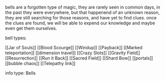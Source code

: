 bells are a forgotten type of magic, they are rarely seen in common days, in the past they were everywhere, but that happenend of an unknown reason, they are still searching for those reasons, and have yet to find clues. once the clues are found, we will be able to  expend our knowledge and maybe even get them ourselves.




bell types:

[[Jar of Souls]]
[[Blood Scourge]]
[[Windup]]
[[Payback]]
[[Marked teleportation]]
[[dimension travel]]
[[Crazy Slots]]
[[Gravity Field]]
[[Resurrection]]
[[Run it Back]]
[[Sacred Field]]
[[Shard Bow]]
[[portals]]
[[bubble chaos]]
[[Telepathy link]]




info type: Bells